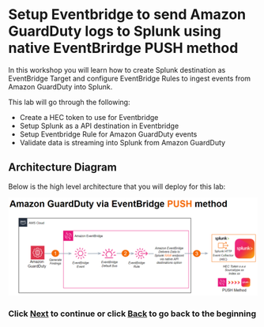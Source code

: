 # Setup Eventbridge to send Amazon GuardDuty logs to Splunk using native EventBrirdge PUSH method
In this workshop you will learn how to create Splunk destination as EventBridge Target and configure EventBridge Rules to ingest events from Amazon GuardDuty into Splunk.

This lab will go through the following: 
- Create a HEC token to use for Eventbridge
- Setup Splunk as a API destination in Eventbridge
- Setup Eventbridge Rule for Amazon GuardDuty events
- Validate data is streaming into Splunk from Amazon GuardDuty

## Architecture Diagram 
Below is the high level architecture that you will deploy for this lab:

![image001](/static/40_eventbridge/architecture-eventbridge.png)

### Click <a>[Next](/content/Lab2_eventbridge/setup_splunk.md)</a> to continue or click <a>[Back](/README.md) to go back to the beginning</a>